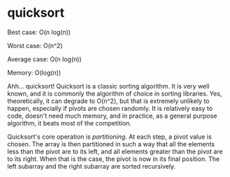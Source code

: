 # quicksort

Best case: O(n log(n))

Worst case: O(n^2)

Average case: O(n log(n))

Memory: O(log(n))

Ahh... quicksort! Quicksort is a classic sorting algorithm. It is very well known, and it is commonly the algorithm of choice in sorting libraries. Yes, theoretically, it can degrade to O(n^2), but that is extremely unlikely to happen, especially if pivots are chosen randomly. It is relatively easy to code, doesn't need much memory, and in practice, as a general purpose algorithm, it beats most of the competition.

Quicksort's core operation is *partitioning*. At each step, a pivot value is chosen. The array is then partitioned in such a way that all the elements less than the pivot are to its left, and all elements greater than the pivot are to its right. When that is the case, the pivot is now in its final position. The left subarray and the right subarray are sorted recursively.
